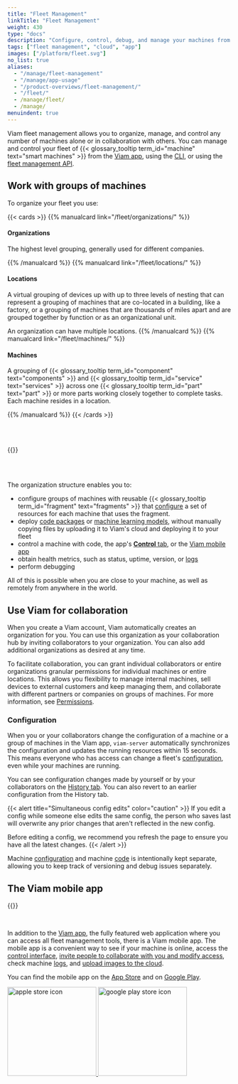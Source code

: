 ```yaml
---
title: "Fleet Management"
linkTitle: "Fleet Management"
weight: 430
type: "docs"
description: "Configure, control, debug, and manage your machines from the cloud at app.viam.com on your own or with a team."
tags: ["fleet management", "cloud", "app"]
images: ["/platform/fleet.svg"]
no_list: true
aliases:
  - "/manage/fleet-management"
  - "/manage/app-usage"
  - "/product-overviews/fleet-management/"
  - "/fleet/"
  - /manage/fleet/
  - /manage/
menuindent: true
---
```


Viam fleet management allows you to organize, manage, and control any number of machines alone or in collaboration with others.
You can manage and control your fleet of {{< glossary_tooltip term_id="machine" text="smart machines" >}} from the [Viam app](https://app.viam.com), using the [CLI](/fleet/cli/), or using the [fleet management API](/build/program/apis/fleet/).

## Work with groups of machines

To organize your fleet you use:

<!-- markdownlint-disable MD001 -->

{{< cards >}}
{{% manualcard link="/fleet/organizations/" %}}

#### Organizations

The highest level grouping, generally used for different companies.

{{% /manualcard %}}
{{% manualcard link="/fleet/locations/" %}}

#### Locations

A virtual grouping of devices up with up to three levels of nesting that can represent a grouping of machines that are co-located in a building, like a factory, or a grouping of machines that are thousands of miles apart and are grouped together by function or as an organizational unit.

An organization can have multiple locations.
{{% /manualcard %}}
{{% manualcard link="/fleet/machines/" %}}

#### Machines

A grouping of {{< glossary_tooltip term_id="component" text="components" >}} and {{< glossary_tooltip term_id="service" text="services" >}} across one {{< glossary_tooltip term_id="part" text="part" >}} or more parts working closely together to complete tasks.
Each machine resides in a location.

{{% /manualcard %}}
{{< /cards >}}

<br><br>

{{<imgproc src="/fleet/fleet.svg" resize="1400x" style="max-width: 1400px" declaredimensions=true alt="A diagram showing how organizations, locations, and machines are grouped by Viam's fleet management">}}

<br><br>

The organization structure enables you to:

- configure groups of machines with reusable {{< glossary_tooltip term_id="fragment" text="fragments" >}} that [configure](/build/configure/) a set of resources for each machine that uses the fragment.
- deploy [code packages](/registry/) or [machine learning models](/ml/), without manually copying files by uploading it to Viam's cloud and deploying it to your fleet
- control a machine with code, the app's [**Control** tab](machines/#control), or the [Viam mobile app](#the-viam-mobile-app)
- obtain health metrics, such as status, uptime, version, or [logs](machines/#logs)
- perform debugging

All of this is possible when you are close to your machine, as well as remotely from anywhere in the world.

## Use Viam for collaboration

When you create a Viam account, Viam automatically creates an organization for you.
You can use this organization as your collaboration hub by inviting collaborators to your organization.
You can also add additional organizations as desired at any time.

To facilitate collaboration, you can grant individual collaborators or entire organizations granular permissions for individual machines or entire locations.
This allows you flexibility to manage internal machines, sell devices to external customers and keep managing them, and collaborate with different partners or companies on groups of machines.
For more information, see [Permissions](/fleet/rbac/#permissions).

### Configuration

When you or your collaborators change the configuration of a machine or a group of machines in the Viam app, `viam-server` automatically synchronizes the configuration and updates the running resources within 15 seconds.
This means everyone who has access can change a fleet's [configuration](machines/#configuration), even while your machines are running.

You can see configuration changes made by yourself or by your collaborators on the [History tab](machines/#history).
You can also revert to an earlier configuration from the History tab.

{{< alert title="Simultaneous config edits" color="caution" >}}
If you edit a config while someone else edits the same config, the person who saves last will overwrite any prior changes that aren't reflected in the new config.

Before editing a config, we recommend you refresh the page to ensure you have all the latest changes.
{{< /alert >}}

Machine [configuration](machines/#configuration) and machine [code](/build/program/) is intentionally kept separate, allowing you to keep track of versioning and debug issues separately.

## The Viam mobile app

{{<gif webm_src="/manage/mobile-app-octagon.webm" mp4_src="/manage/mobile-app-octagon.mp4" alt="GIF of red button being pressed and cannon of confetti bot spraying confetti" class="alignright" max-width="200px">}}

<br>

In addition to the [Viam app](https://app.viam.com), the fully featured web application where you can access all fleet management tools, there is a Viam mobile app.
The mobile app is a convenient way to see if your machine is online, access the [control interface](/fleet/machines/#control), [invite people to collaborate with you and modify access](/fleet/rbac/#use-the-mobile-app), check machine [logs](/fleet/machines/#logs), and [upload images to the cloud](/data/upload/#upload-images-with-the-viam-mobile-app).

You can find the mobile app on the [App Store](https://apps.apple.com/vn/app/viam-robotics/id6451424162) and on [Google Play](https://play.google.com/store/apps/details?id=com.viam.viammobile&hl=en&gl=US).

<a href="https://apps.apple.com/vn/app/viam-robotics/id6451424162" target="_blank">
  <img src="https://github.com/viamrobotics/docs/assets/90707162/a470b65d-1b97-412f-9f97-daf902f2f053" width="200px" alt="apple store icon" class="center-if-small" >
</a>

<a href="https://play.google.com/store/apps/details?id=com.viam.viammobile&hl=en&gl=US" target="_blank">
  <img src="https://github.com/viamrobotics/docs/assets/90707162/6ebd6960-08c5-41d4-81f9-42293fbfdfd4" width="200px" alt="google play store icon" class="center-if-small" >
</a>
